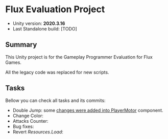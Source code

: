 # Flux Evaluation Project

* Unity version: **2020.3.16**
* Last Standalone build: [TODO]

## Summary

This Unity project is for the Gameplay Programmer Evaluation for Flux Games.

All the legacy code was replaced for new scripts.

## Tasks

Bellow you can check all tasks and its commits: 

* Double Jump: some [changes were added into PlayerMotor](https://github.com/HyagoOliveira/FluxEvaluationProject/commit/d98d2713974317bc2df442fbadee2a8645fb1d93) component.
* Change Color:
* Attacks Counter:
* Bug fixes:
* Revert *Resources.Load*:
